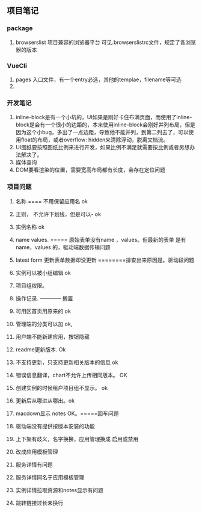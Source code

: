 ## 项目笔记

### package
1. browserslist 项目兼容的浏览器平台
  可见.browserslistrc文件，规定了各浏览器的版本


### VueCli
1. pages 入口文件，有一个entry必选，其他的templae，filename等可选
2. 


### 开发笔记
1. inline-block是有一个小坑的，UI如果是刚好卡住布满页面，而使用了inline-block是会有一个很小的边距的，本来使用inline-block会刚好并列布局，但是因为这个小bug，多出了一点边距，导致他不能并列，到第二列去了，可以使用float的布局，或者overflow: hidden来清除浮动，脱离文档流。
2. UI图纸要按照图纸比例来进行开发，如果比例不满足就需要按比例或者另想办法解决了。
3. 媒体查询
4. DOM要看渲染的位置，需要宽高布局都有长度，会存在定位问题


### 项目问题
1. 名称 ==== 不用保留应用名 ok 
2. 正则， 不允许下划线，但是可以-  ok 
3. 实例名称  ok 
4. name values. ===== 原始表单没有name ，values。但最新的表单 是有name，values 的，驱动端数据传输问题
5. latest form  更新表单数据却没更新 ========排查出来原因是。驱动段问题
6. 实例可以被小组编辑 ok
7. 项目组权限。
8. 操作记录.   ———— 搁置 
9. 可用区首页用原来的 ok
10. 管理端的分类可以加 ok, 
11. 用户端不能新建应用，按钮隐藏  
12. readme更新版本.   Ok 
13. 不支持更新，只支持更新相关版本的信息 ok 
14. 错误信息翻译，chart不允许上传相同版本。 OK
15. 创建实例的时候租户项目组不显示。 ok
16. 更新后从哪进从哪出。ok
17. macdown显示 notes OK。=====回车问题
18. 驱动端没有提供按版本安装的功能



1. 上下架有歧义，名字换换，应用管理换成 启用或禁用
2. 改成应用模板管理
3. 服务详情有问题
4. 服务详情同名于应用模板管理
5. 实例详情拉取资源和notes显示有问题
6. 跳转链接过长未换行
